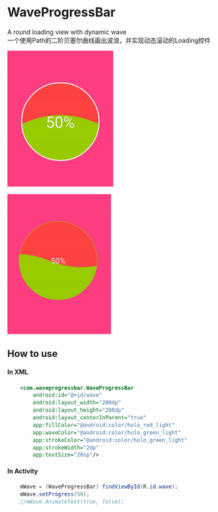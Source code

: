 # WaveProgressBar
A round loading view with dynamic wave
<br>一个使用Path的二阶贝塞尔曲线画出波浪，并实现动态滚动的Loading控件

![image](https://github.com/ChenLittlePing/WaveProgressBar/blob/master/gif/demo.gif) 

![image](https://github.com/ChenLittlePing/WaveProgressBar/blob/master/gif/demo1.gif)

## How to use
#### In XML
```xml
    <com.waveprogressbar.WaveProgressBar
        android:id="@+id/wave"
        android:layout_width="200dp"
        android:layout_height="200dp"
        android:layout_centerInParent="true"
        app:fillColor="@android:color/holo_red_light"
        app:waveColor="@android:color/holo_green_light"
        app:strokeColor="@android:color/holo_green_light"
        app:strokeWidth="2dp"
        app:textSize="20sp"/>
```

#### In Activity
```java
    mWave = (WaveProgressBar) findViewById(R.id.wave);
    mWave.setProgress(50);
    //mWave.AnimateText(true, false);
```
